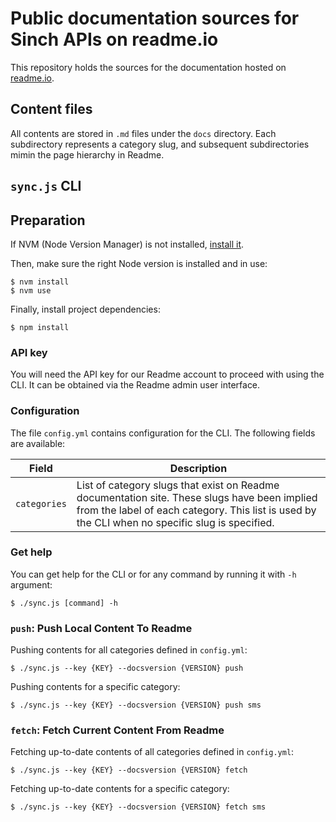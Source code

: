 # Public documentation sources for Sinch APIs on readme.io

This repository holds the sources for the documentation hosted on [readme.io](http://sinch.readme.io).

## Content files

All contents are stored in `.md` files under the `docs` directory. Each subdirectory represents a category slug, and
subsequent subdirectories mimin the page hierarchy in Readme.

## `sync.js` CLI

## Preparation

If NVM (Node Version Manager) is not installed, [install it](https://github.com/nvm-sh/nvm#installation-and-update).

Then, make sure the right Node version is installed and in use:

    $ nvm install              
    $ nvm use

Finally, install project dependencies:
    
    $ npm install
    
### API key

You will need the API key for our Readme account to proceed with using the CLI. It can be obtained via the Readme admin 
user interface.

### Configuration

The file `config.yml` contains configuration for the CLI. The following fields are available:

| Field | Description |
| ----- | ----------- |
|`categories`  | List of category slugs that exist on Readme documentation site. These slugs have been implied from the label of each category. This list is used by the CLI when no specific slug is specified. |

### Get help

You can get help for the CLI or for any command by running it with `-h` argument:

    $ ./sync.js [command] -h 

### `push`: Push Local Content To Readme

Pushing contents for all categories defined in `config.yml`:

    $ ./sync.js --key {KEY} --docsversion {VERSION} push
    
Pushing contents for a specific category:

    $ ./sync.js --key {KEY} --docsversion {VERSION} push sms
    
### `fetch`: Fetch Current Content From Readme

Fetching up-to-date contents of all categories defined in `config.yml`:

    $ ./sync.js --key {KEY} --docsversion {VERSION} fetch
    
Fetching up-to-date contents for a specific category:

    $ ./sync.js --key {KEY} --docsversion {VERSION} fetch sms

